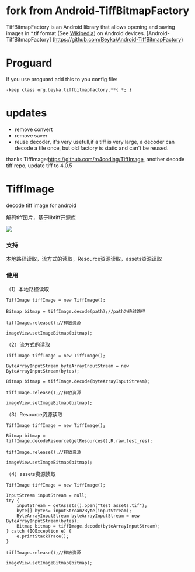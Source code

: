 # fork from Android-TiffBitmapFactory
TiffBitmapFactory is an Android library that allows opening and saving images in *.tif format (See [Wikipedia](https://en.wikipedia.org/wiki/Tagged_Image_File_Format)) on Android devices.
[Android-TiffBitmapFactory] (https://github.com/Beyka/Android-TiffBitmapFactory)

# Proguard
If you use proguard add this to you config file:
```Gradle
-keep class org.beyka.tiffbitmapfactory.**{ *; }
```

# updates
- remove convert
- remove saver
- reuse decoder, it's very usefull,if a tiff is very large, a decoder can decode a tile once, but old factory is static and can't be reused.

thanks TiffImage:https://github.com/m4coding/TiffImage, another decode tiff repo, update tiff to 4.0.5
# TiffImage
decode tiff image for android


解码tiff图片，基于libtiff开源库

![](http://i.imgur.com/0mCC9jF.jpg)

### 支持 ###

本地路径读取，流方式的读取，Resource资源读取，assets资源读取


### 使用 ###

（1）本地路径读取

	TiffImage tiffImage = new TiffImage();

    Bitmap bitmap = tiffImage.decode(path);//path为绝对路径

	tiffImage.release();//释放资源

	imageView.setImageBitmap(bitmap);

（2）流方式的读取

	TiffImage tiffImage = new TiffImage();

	ByteArrayInputStream byteArrayInputStream = new ByteArrayInputStream(bytes);

    Bitmap bitmap = tiffImage.decode(byteArrayInputStream);

	tiffImage.release();//释放资源

	imageView.setImageBitmap(bitmap);

（3）Resource资源读取

	TiffImage tiffImage = new TiffImage();

    Bitmap bitmap = tiffImage.decodeResource(getResources(),R.raw.test_res);

	tiffImage.release();//释放资源

	imageView.setImageBitmap(bitmap);

（4）assets资源读取

	TiffImage tiffImage = new TiffImage();

    InputStream inputStream = null;
    try {
        inputStream = getAssets().open("test_assets.tif");
        byte[] bytes= inputStream2Byte(inputStream);
        ByteArrayInputStream byteArrayInputStream = new ByteArrayInputStream(bytes);
        Bitmap bitmap = tiffImage.decode(byteArrayInputStream);
    } catch (IOException e) {
        e.printStackTrace();
    }

	tiffImage.release();//释放资源

	imageView.setImageBitmap(bitmap);